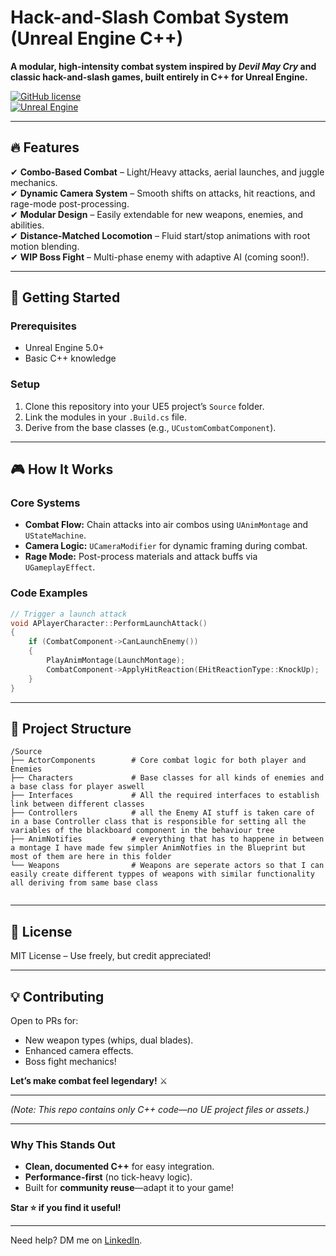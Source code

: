 # **Hack-and-Slash Combat System (Unreal Engine C++)**  

**A modular, high-intensity combat system inspired by *Devil May Cry* and classic hack-and-slash games, built entirely in C++ for Unreal Engine.**  

[![GitHub license](https://img.shields.io/badge/license-MIT-blue.svg)](LICENSE)  
[![Unreal Engine](https://img.shields.io/badge/Unreal%20Engine-5+-%23313131.svg)](https://www.unrealengine.com)  

---

## **🔥 Features**  
✔ **Combo-Based Combat** – Light/Heavy attacks, aerial launches, and juggle mechanics.  
✔ **Dynamic Camera System** – Smooth shifts on attacks, hit reactions, and rage-mode post-processing.  
✔ **Modular Design** – Easily extendable for new weapons, enemies, and abilities.  
✔ **Distance-Matched Locomotion** – Fluid start/stop animations with root motion blending.  
✔ **WIP Boss Fight** – Multi-phase enemy with adaptive AI (coming soon!).  

---

## **🚀 Getting Started**  
### **Prerequisites**  
- Unreal Engine 5.0+  
- Basic C++ knowledge  

### **Setup**  
1. Clone this repository into your UE5 project’s `Source` folder.  
2. Link the modules in your `.Build.cs` file.  
3. Derive from the base classes (e.g., `UCustomCombatComponent`).  

---

## **🎮 How It Works**  
### **Core Systems**  
- **Combat Flow:** Chain attacks into air combos using `UAnimMontage` and `UStateMachine`.  
- **Camera Logic:** `UCameraModifier` for dynamic framing during combat.  
- **Rage Mode:** Post-process materials and attack buffs via `UGameplayEffect`.  

### **Code Examples**  
```cpp  
// Trigger a launch attack  
void APlayerCharacter::PerformLaunchAttack()  
{  
    if (CombatComponent->CanLaunchEnemy())  
    {  
        PlayAnimMontage(LaunchMontage);  
        CombatComponent->ApplyHitReaction(EHitReactionType::KnockUp);  
    }  
}  
```  

---

## **📂 Project Structure**  
```  
/Source  
├── ActorComponents        # Core combat logic for both player and Enemies  
├── Characters             # Base classes for all kinds of enemies and a base class for player aswell  
├── Interfaces             # All the required interfaces to establish link between different classes
├── Controllers            # all the Enemy AI stuff is taken care of in a base Controller class that is responsible for setting all the variables of the blackboard component in the behaviour tree
├── AnimNotifies           # everything that has to happene in between a montage I have made few simpler AnimNotfies in the Blueprint but most of them are here in this folder 
└── Weapons                # Weapons are seperate actors so that I can easily create different typpes of weapons with similar functionality all deriving from same base class
  
```  

---

## **📜 License**  
MIT License – Use freely, but credit appreciated!  

---

## **💡 Contributing**  
Open to PRs for:  
- New weapon types (whips, dual blades).  
- Enhanced camera effects.  
- Boss fight mechanics!  

**Let’s make combat feel legendary!** ⚔️  

--- 

*(Note: This repo contains only C++ code—no UE project files or assets.)*  

---

### **Why This Stands Out**  
- **Clean, documented C++** for easy integration.  
- **Performance-first** (no tick-heavy logic).  
- Built for **community reuse**—adapt it to your game!  

**Star ⭐ if you find it useful!**  

--- 

Need help? DM me on [LinkedIn](https://linkedin.com/in/srijan-giri-584688296).
 
